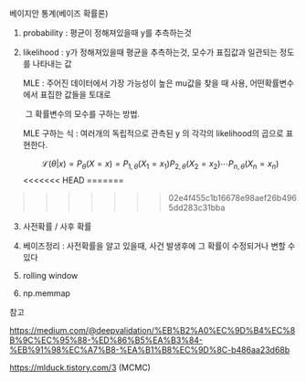 

베이지안 통계(베이즈 확률론)



1. probability :  평균이 정해져있을때 y를 추측하는것

2. likelihood : y가 정해져있을때 평균을 추측하는것, 모수가 표집값과 일관되는 정도를 나타내는 값

   MLE : 주어진 데이터에서 가장 가능성이 높은 mu값을 찾을 때 사용, 어떤확률변수에서 표집한 값들을 토대로 

   ​	그 확률변수의 모수를 구하는 방법.

    

   MLE 구하는 식 : 여러개의 독립적으로 관측된 y 의 각각의 likelihood의 곱으로 표현한다.


   $$
   {\mathcal {L}}(\theta |x)=P_{\theta }(X=x)=P_{1,\theta }(X_{1}=x_{1})P_{2,\theta }(X_{2}=x_{2})\cdots P_{n,\theta }(X_{n}=x_{n})
   $$
<<<<<<< HEAD
=======

   
>>>>>>> 02e4f455c1b16678e98aef26b4965dd283c31bba

3. 사전확률  / 사후 확률

   

4. 베이즈정리 : 사전확률을 알고 있을때, 사건 발생후에 그 확률이 수정되거나 변할 수 있다

   





5. rolling window
6. np.memmap



참고 

https://medium.com/@deepvalidation/%EB%B2%A0%EC%9D%B4%EC%8B%9C%EC%95%88-%ED%86%B5%EA%B3%84-%EB%91%98%EC%A7%B8-%EA%B1%B8%EC%9D%8C-b486aa23d68b



https://mlduck.tistory.com/3 (MCMC)